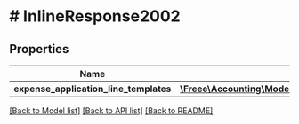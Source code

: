 # # InlineResponse2002

## Properties

Name | Type | Description | Notes
------------ | ------------- | ------------- | -------------
**expense_application_line_templates** | [**\Freee\Accounting\Model\ExpenseApplicationLineTemplate[]**](ExpenseApplicationLineTemplate.md) |  |

[[Back to Model list]](../../README.md#models) [[Back to API list]](../../README.md#endpoints) [[Back to README]](../../README.md)
